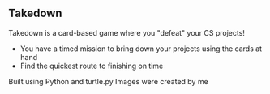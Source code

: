 ## Takedown

Takedown is a card-based game where you "defeat" your CS projects!
- You have a timed mission to bring down your projects using the cards at hand
- Find the quickest route to finishing on time

Built using Python and turtle.py
Images were created by me
 
